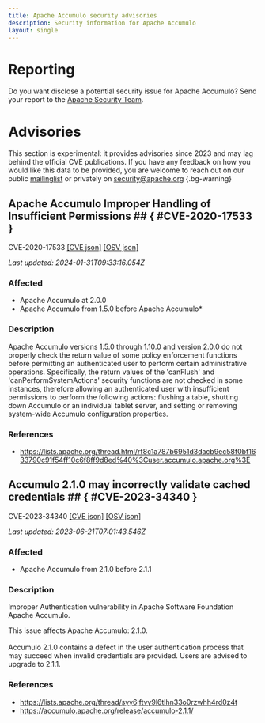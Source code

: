 ```yaml
---
title: Apache Accumulo security advisories
description: Security information for Apache Accumulo
layout: single
---
```


# Reporting

Do you want disclose a potential security issue for Apache Accumulo? Send your report to the [Apache Security Team](mailto:security@apache.org).

# Advisories

This section is experimental: it provides advisories since 2023 and may lag behind the official CVE publications. If you have any feedback on how you would like this data to be provided, you are welcome to reach out on our public [mailinglist](/mailinglist) or privately on [security@apache.org](mailto:security@apache.org)
{.bg-warning}

## Apache Accumulo Improper Handling of Insufficient Permissions ## { #CVE-2020-17533 }

CVE-2020-17533 [\[CVE json\]](./CVE-2020-17533.cve.json) [\[OSV json\]](./CVE-2020-17533.osv.json)



_Last updated: 2024-01-31T09:33:16.054Z_

### Affected

* Apache Accumulo at 2.0.0
* Apache Accumulo from 1.5.0 before Apache Accumulo*


### Description

Apache Accumulo versions 1.5.0 through 1.10.0 and version 2.0.0 do not properly check the return value of some policy enforcement functions before permitting an authenticated user to perform certain administrative operations. Specifically, the return values of the 'canFlush' and 'canPerformSystemActions' security functions are not checked in some instances, therefore allowing an authenticated user with insufficient permissions to perform the following actions: flushing a table, shutting down Accumulo or an individual tablet server, and setting or removing system-wide Accumulo configuration properties.

### References
* https://lists.apache.org/thread.html/rf8c1a787b6951d3dacb9ec58f0bf1633790c91f54ff10c6f8ff9d8ed%40%3Cuser.accumulo.apache.org%3E


## Accumulo 2.1.0 may incorrectly validate cached credentials ## { #CVE-2023-34340 }

CVE-2023-34340 [\[CVE json\]](./CVE-2023-34340.cve.json) [\[OSV json\]](./CVE-2023-34340.osv.json)



_Last updated: 2023-06-21T07:01:43.546Z_

### Affected

* Apache Accumulo from 2.1.0 before 2.1.1


### Description

Improper Authentication vulnerability in Apache Software Foundation Apache Accumulo.<br><p>This issue affects Apache Accumulo: 2.1.0.<br><br><span style="background-color: rgb(255, 255, 255);">Accumulo 2.1.0 contains a defect in the user authentication process that </span><span style="background-color: rgb(255, 255, 255);">may succeed when invalid credentials are provided. Users are advised to </span><span style="background-color: rgb(255, 255, 255);">upgrade to 2.1.1.</span><br></p>

### References
* https://lists.apache.org/thread/syy6jftvy9l6tlhn33o0rzwhh4rd0z4t
* https://accumulo.apache.org/release/accumulo-2.1.1/
